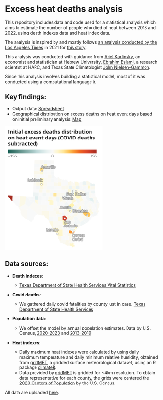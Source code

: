# Excess heat deaths analysis
This repository includes data and code used for a statistical analysis which aims to estimate the number of people who died of heat between 2018 and 2022, using death indexes data and heat index data.

The analysis is inspired by and mostly follows [an analysis conducted by the Los Angeles Times](https://github.com/datadesk/extreme-heat-excess-deaths-analysis) in 2021 for [this story](https://www.latimes.com/projects/california-extreme-heat-deaths-show-climate-change-risks/).

This analysis was conducted with guidance from [Ariel Karlinsky](https://akarlinsky.github.io/), an economist and statistician at Hebrew University, [Ebrahim Eslami](https://harcresearch.org/people/ebrahim-eslami-phd/), a research scientist at HARC, and Texas State Climatologist [John Nielsen-Gammon](https://atmo.tamu.edu/people/profiles/faculty/nielsen-gammonjohn.html).

Since this analysis involves building a statistical model, most of it was conducted using a computational language `R`.

## Key findings:
- Output data: [Spreadsheet](https://docs.google.com/spreadsheets/d/15PRJfTR8asQS1IhYGmqdw0GQ44rK5OtqIK9TlxjRUAg/edit#gid=119782735)
- Geographical distribution on excess deaths on heat event days based on initial preliminary analysis: [Map](https://www.datawrapper.de/_/aFPMM/)
<img src="./mockup/initial_map_covid_subtracted.png" width="320">

## Data sources:
- **Death indexes**:
  - [Texas Department of State Health Services Vital Statistics](https://www.dshs.texas.gov/vital-statistics/death-records/birth-death-indexes)

- **Covid deaths**:
  - We gathered daily covid fatalities by county just in case. [Texas Department of State Health Services](https://www.dshs.texas.gov/covid-19-coronavirus-disease-2019/texas-covid-19-data)

- **Population data**:
  - We offset the model by annual population estimates. Data by U.S. Census, [2020-2023](https://www.census.gov/data/tables/time-series/demo/popest/2020s-counties-total.html) and [2013-2019](https://www.census.gov/data/datasets/time-series/demo/popest/2010s-counties-total.html)

- **Heat indexes**: 
  - Daily maximum heat indexes were calculated by using daily maximum temperature and daily minimum relative humidity, obtained from [gridMET](https://www.climatologylab.org/gridmet.html), a gridded surface meteorological dataset, using an R package [climateR](https://github.com/mikejohnson51/climateR).
  - Data provided by [gridMET](https://www.climatologylab.org/gridmet.html) is gridded for ~4km resolution. To obtain data representative for each county, the grids were centered the [2020 Centers of Population](https://www.census.gov/geographies/reference-files/time-series/geo/centers-population.html) by the U.S. Census.

All data are uploaded [here](https://drive.google.com/drive/u/0/folders/1vCKHO1FFF2gddAbXLA9r1lOrOscSAWrN).